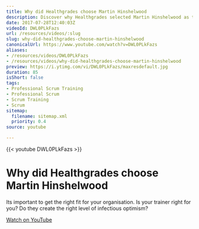 ```yaml
---
title: Why did Healthgrades choose Martin Hinshelwood
description: Discover why Healthgrades selected Martin Hinshelwood as their trainer. Explore the importance of finding the perfect fit for your organisation!
date: 2017-07-28T12:40:03Z
videoId: DWL0PLkFazs
url: /resources/videos/:slug
slug: why-did-healthgrades-choose-martin-hinshelwood
canonicalUrl: https://www.youtube.com/watch?v=DWL0PLkFazs
aliases:
- /resources/videos/DWL0PLkFazs
- /resources/videos/why-did-healthgrades-choose-martin-hinshelwood
preview: https://i.ytimg.com/vi/DWL0PLkFazs/maxresdefault.jpg
duration: 85
isShort: false
tags:
- Professional Scrum Training
- Professional Scrum
- Scrum Training
- Scrum
sitemap:
  filename: sitemap.xml
  priority: 0.4
source: youtube

---
```

{{< youtube DWL0PLkFazs >}}

# Why did Healthgrades choose Martin Hinshelwood

Its important to get the right fit for your organisation. Is your trainer right for you? Do they create the right level of infectious optimism?

[Watch on YouTube](https://www.youtube.com/watch?v=DWL0PLkFazs)


